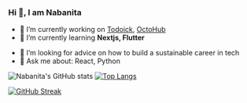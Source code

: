 ### Hi 👋, I am Nabanita

<!--
**nabanita-sarkar/nabanita-sarkar** is a ✨ _special_ ✨ repository because its `README.md` (this file) appears on your GitHub profile.

Here are some ideas to get you started:
-->
- 🔭 I’m currently working on [Todoick](https://github.com/nabanita-sarkar/Todoick), [OctoHub](https://github.com/nabanita-sarkar/github-charts)
- 🌱 I’m currently learning **Nextjs, Flutter**
<!-- - 👯 I’m looking to collaborate on ... -->
- 🤔 I’m looking for advice on how to build a sustainable career in tech
- 💬 Ask me about: React, Python 
<!-- - 📫 How to reach me: ...
- 😄 Pronouns: ...
- ⚡ Fun fact: ... -->


<!-- I'm a final year Electronics & Communication engineering undergrad, based in West Bengal, India.

I enjoy building beautiful and performant websites so that end users can get top class experience. Aside from building websites, I am profient in Mathematical Computation using Python.-->

![Nabanita's GitHub stats](https://github-readme-stats.vercel.app/api?username=nabanita-sarkar&show_icons=true&count_private=true&theme=default) [![Top Langs](https://github-readme-stats.vercel.app/api/top-langs/?username=nabanita-sarkar&compact=true&hide=jupyter%20notebook)](https://github.com/anuraghazra/github-readme-stats)

[![GitHub Streak](https://github-readme-streak-stats.herokuapp.com/?user=nabanita-sarkar)](https://git.io/streak-stats)


<!-- ### Find me around the web 🌎: -->
